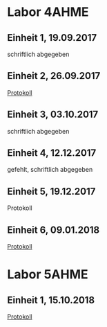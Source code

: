 
# Labor 4AHME

## Einheit 1, 19.09.2017

schriftlich abgegeben

## Einheit 2, 26.09.2017

[Protokoll](https://github.com/HTLMechatronics/m14-la1-sx/blob/uhlchm14/uhlchm14/uhlchm14_kw39.md)

## Einheit 3, 03.10.2017

schriftlich abgegeben

## Einheit 4, 12.12.2017

gefehlt, schriftlich abgegeben

## Einheit 5, 19.12.2017

Protokoll

## Einheit 6, 09.01.2018

[Protokoll](https://github.com/HTLMechatronics/m14-la1-sx/blob/uhlchm14/uhlchm14/uhlchm14_kw02.md)


# Labor 5AHME

## Einheit 1, 15.10.2018

[Protokoll](https://github.com/HTLMechatronics/m14-la1-sx/blob/uhlchm14/uhlchm14/protokoll_g4_uhlchm14_2018-10-15.md)
